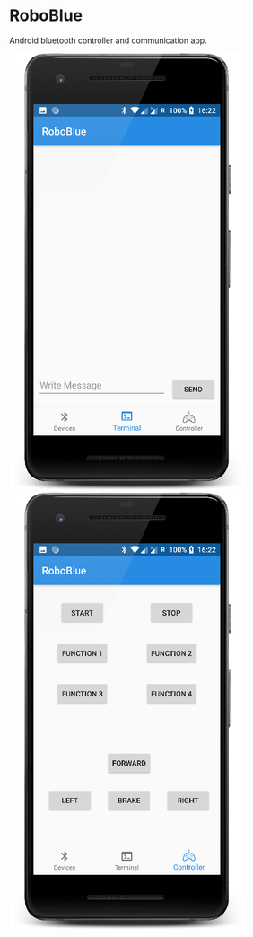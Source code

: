 # RoboBlue
Android bluetooth controller and communication app.

![Main UI](https://github.com/andras3024/RoboBlue/blob/master/images/Main_function.png)
![Controller UI](https://github.com/andras3024/RoboBlue/blob/master/images/Controller_function.png)
